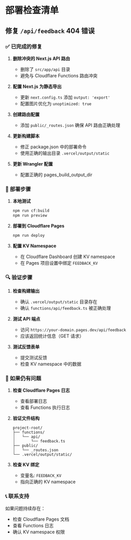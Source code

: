# 部署检查清单

## 修复 `/api/feedback` 404 错误

### ✅ 已完成的修复

1. **删除冲突的 Next.js API 路由**

   - 删除了 `src/app/api` 目录
   - 避免与 Cloudflare Functions 路由冲突

2. **配置 Next.js 为静态导出**

   - 更新 `next.config.ts` 添加 `output: 'export'`
   - 配置图片优化为 `unoptimized: true`

3. **创建路由配置**

   - 添加 `public/_routes.json` 确保 API 路由正确处理

4. **更新构建脚本**

   - 修正 package.json 中的部署命令
   - 使用正确的输出目录 `.vercel/output/static`

5. **更新 Wrangler 配置**
   - 配置正确的 pages_build_output_dir

### 🚀 部署步骤

1. **本地测试**

   ```bash
   npm run cf:build
   npm run preview
   ```

2. **部署到 Cloudflare Pages**

   ```bash
   npm run deploy
   ```

3. **配置 KV Namespace**
   - 在 Cloudflare Dashboard 创建 KV namespace
   - 在 Pages 项目设置中绑定 `FEEDBACK_KV`

### 🔍 验证步骤

1. **检查构建输出**

   - 确认 `.vercel/output/static` 目录存在
   - 确认 `functions/api/feedback.ts` 被正确处理

2. **测试 API 端点**

   - 访问 `https://your-domain.pages.dev/api/feedback`
   - 应该返回统计信息（GET 请求）

3. **测试反馈表单**
   - 提交测试反馈
   - 检查 KV namespace 中的数据

### 🐛 如果仍有问题

1. **检查 Cloudflare Pages 日志**

   - 查看部署日志
   - 查看 Functions 执行日志

2. **验证文件结构**

   ```
   project-root/
   ├── functions/
   │   └── api/
   │       └── feedback.ts
   ├── public/
   │   └── _routes.json
   └── .vercel/output/static/
   ```

3. **检查 KV 绑定**
   - 变量名: `FEEDBACK_KV`
   - 指向正确的 KV namespace

### 📞 联系支持

如果问题持续存在：

- 检查 Cloudflare Pages 文档
- 查看 Functions 日志
- 确认 KV namespace 权限
